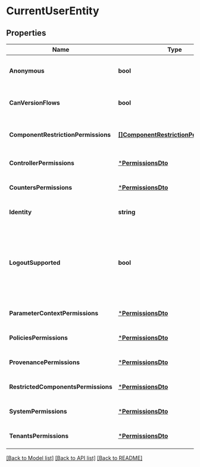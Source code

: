 # CurrentUserEntity

## Properties
Name | Type | Description | Notes
------------ | ------------- | ------------- | -------------
**Anonymous** | **bool** | Whether the current user is anonymous. | [optional] [default to null]
**CanVersionFlows** | **bool** | Whether the current user can version flows. | [optional] [default to null]
**ComponentRestrictionPermissions** | [**[]ComponentRestrictionPermissionDto**](ComponentRestrictionPermissionDTO.md) | Permissions for specific component restrictions. | [optional] [default to null]
**ControllerPermissions** | [***PermissionsDto**](PermissionsDTO.md) |  | [optional] [default to null]
**CountersPermissions** | [***PermissionsDto**](PermissionsDTO.md) |  | [optional] [default to null]
**Identity** | **string** | The user identity being serialized. | [optional] [default to null]
**LogoutSupported** | **bool** | Whether the system is configured to support logout operations based on current user authentication status | [optional] [default to null]
**ParameterContextPermissions** | [***PermissionsDto**](PermissionsDTO.md) |  | [optional] [default to null]
**PoliciesPermissions** | [***PermissionsDto**](PermissionsDTO.md) |  | [optional] [default to null]
**ProvenancePermissions** | [***PermissionsDto**](PermissionsDTO.md) |  | [optional] [default to null]
**RestrictedComponentsPermissions** | [***PermissionsDto**](PermissionsDTO.md) |  | [optional] [default to null]
**SystemPermissions** | [***PermissionsDto**](PermissionsDTO.md) |  | [optional] [default to null]
**TenantsPermissions** | [***PermissionsDto**](PermissionsDTO.md) |  | [optional] [default to null]

[[Back to Model list]](../README.md#documentation-for-models) [[Back to API list]](../README.md#documentation-for-api-endpoints) [[Back to README]](../README.md)

